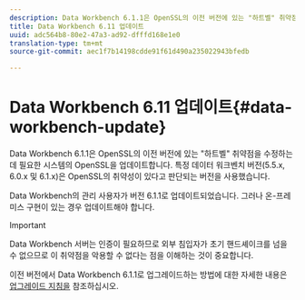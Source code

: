 ```yaml
---
description: Data Workbench 6.1.1은 OpenSSL의 이전 버전에 있는 "하트벨" 취약점을 수정하는 데 필요한 시스템의 OpenSSL을 업데이트합니다. 특정 데이터 워크벤치 버전(5.5.x, 6.0.x 및 6.1.x)은 OpenSSL의 취약성이 있다고 판단되는 버전을 사용했습니다.
title: Data Workbench 6.11 업데이트
uuid: adc564b8-80e2-47a3-ad92-dfffd168e1e0
translation-type: tm+mt
source-git-commit: aec1f7b14198cdde91f61d490a235022943bfedb

---
```



# Data Workbench 6.11 업데이트{#data-workbench-update}

Data Workbench 6.1.1은 OpenSSL의 이전 버전에 있는 &quot;하트벨&quot; 취약점을 수정하는 데 필요한 시스템의 OpenSSL을 업데이트합니다. 특정 데이터 워크벤치 버전(5.5.x, 6.0.x 및 6.1.x)은 OpenSSL의 취약성이 있다고 판단되는 버전을 사용했습니다.

Data Workbench의 관리 사용자가 버전 6.1.1로 업데이트되었습니다. 그러나 온-프레미스 구현이 있는 경우 업데이트해야 합니다.

>[!IMPORTANT]
>
>Data Workbench 서버는 인증이 필요하므로 외부 침입자가 초기 핸드셰이크를 넘을 수 없으므로 이 취약점을 악용할 수 없다는 점을 이해하는 것이 중요합니다.

이전 버전에서 Data Workbench 6.1.1로 업그레이드하는 방법에 대한 자세한 내용은 [업그레이드 지침을](../../home/c-inst-svr/c-upgrd-uninst-sftwr/c-upgrd-sftwr/c-6-0-to-6-1-upgrade/c-6-0-to-6-1-upgrade.md#concept-fe2c858705434896941a7885ff17bb9c) 참조하십시오.
